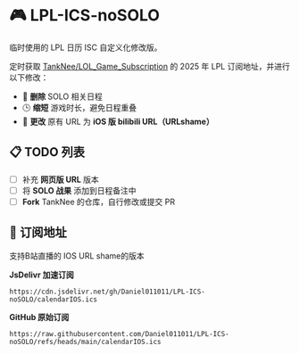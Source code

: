 # 🎮 LPL-ICS-noSOLO

临时使用的 LPL 日历 ISC 自定义化修改版。

定时获取 [TankNee/LOL_Game_Subscription](https://github.com/TankNee/LOL_Game_Subscription) 的 2025 年 LPL 订阅地址，并进行以下修改：

- 🧹 **删除** SOLO 相关日程
- 🕒 **缩短** 游戏时长，避免日程重叠
- 🔗 **更改** 原有 URL 为 **iOS 版 bilibili URL（URLshame）**

## 📋 TODO 列表

- [ ] 补充 **网页版 URL** 版本
- [ ] 将 **SOLO 战果** 添加到日程备注中
- [ ] **Fork** TankNee 的仓库，自行修改或提交 PR

## 📅 订阅地址

支持B站直播的 IOS URL shame的版本

**JsDelivr 加速订阅**

```
https://cdn.jsdelivr.net/gh/Daniel011011/LPL-ICS-noSOLO/calendarIOS.ics
```

**GitHub 原始订阅**

```
https://raw.githubusercontent.com/Daniel011011/LPL-ICS-noSOLO/refs/heads/main/calendarIOS.ics
```
